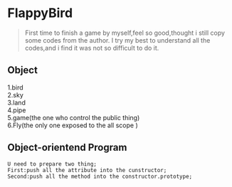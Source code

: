 # FlappyBird
>First time to finish a game by myself,feel so good,thought i still copy some codes from the author.
I try my best to understand all the codes,and i find it was not so difficult to do it.
## Object
1.bird<br>
2.sky<br>
3.land<br>
4.pipe<br>
5.game(the one who control the public thing)<br>
6.Fly(the only one  exposed to the all scope )
## Object-orientend Program
```
U need to prepare two thing;
First:push all the attribute into the cunstructor;
Second:push all the method into the constructor.prototype;
```
